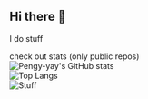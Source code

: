 ## Hi there 👋
I do stuff

check out stats (only public repos)
<br>
![Pengy-yay's GitHub stats](https://github-readme-stats.vercel.app/api?username=Pengy-yay&show_icons=true&theme=algolia)<br>
![Top Langs](https://github-readme-stats.vercel.app/api/top-langs/?username=Pengy-yay&layout=donut&theme=algolia)
<br>
![Stuff](https://streak-stats.demolab.com/?user=Pengy-yay&type=streak&theme=algolia)

<!--
**Pengy-yay/Pengy-yay** is a ✨ _special_ ✨ repository because its `README.md` (this file) appears on your GitHub profile.

Here are some ideas to get you started:

- 🔭 I’m currently working on ...
- 🌱 I’m currently learning ...
- 👯 I’m looking to collaborate on ...
- 🤔 I’m looking for help with ...
- 💬 Ask me about ...
- 📫 How to reach me: ...
- 😄 Pronouns: ...
- ⚡ Fun fact: ...
-->
